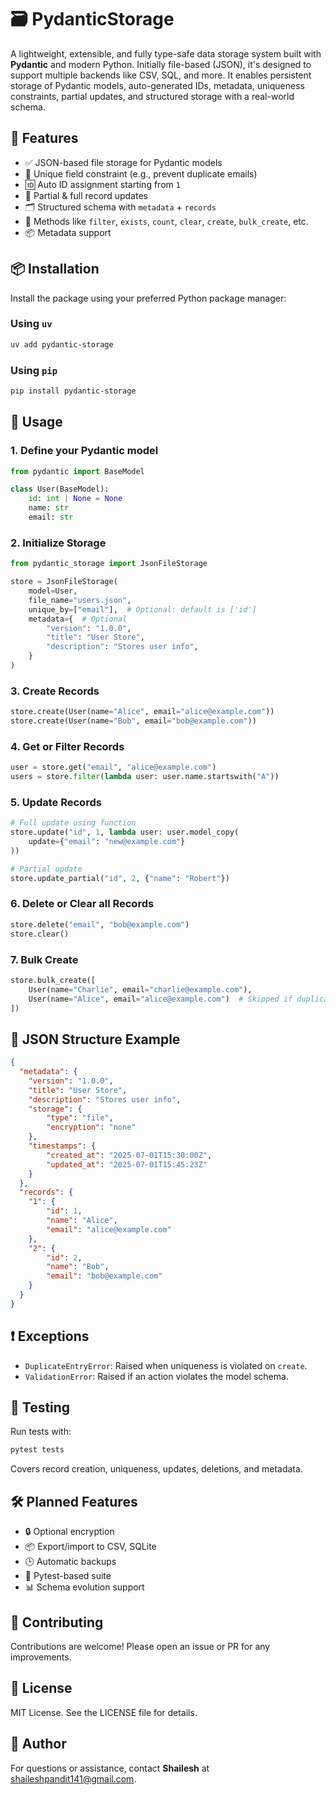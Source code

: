 # 🗃️ PydanticStorage

A lightweight, extensible, and fully type-safe data storage system built with **Pydantic** and modern Python. Initially file-based (JSON), it's designed to support multiple backends like CSV, SQL, and more. It enables persistent storage of Pydantic models, auto-generated IDs, metadata, uniqueness constraints, partial updates, and structured storage with a real-world schema.

## 🚀 Features

* ✅ JSON-based file storage for Pydantic models
* 🔐 Unique field constraint (e.g., prevent duplicate emails)
* 🆔 Auto ID assignment starting from `1`
* 🧩 Partial & full record updates
* 🗂️ Structured schema with `metadata` + `records`
* 🧹 Methods like `filter`, `exists`, `count`, `clear`, `create`, `bulk_create`, etc.
* 📦 Metadata support

## 📦 Installation

Install the package using your preferred Python package manager:

### Using `uv`

```bash
uv add pydantic-storage
```

### Using `pip`

```bash
pip install pydantic-storage
```

## 🧠 Usage

### 1. Define your Pydantic model

```python
from pydantic import BaseModel

class User(BaseModel):
    id: int | None = None
    name: str
    email: str
```

### 2. Initialize Storage

```python
from pydantic_storage import JsonFileStorage

store = JsonFileStorage(
    model=User,
    file_name="users.json",
    unique_by=["email"],  # Optional: default is ['id']
    metadata={  # Optional
        "version": "1.0.0",
        "title": "User Store",
        "description": "Stores user info",
    }
)
```

### 3. Create Records

```python
store.create(User(name="Alice", email="alice@example.com"))
store.create(User(name="Bob", email="bob@example.com"))
```

### 4. Get or Filter Records

```python
user = store.get("email", "alice@example.com")
users = store.filter(lambda user: user.name.startswith("A"))
```

### 5. Update Records

```python
# Full update using function
store.update("id", 1, lambda user: user.model_copy(
    update={"email": "new@example.com"}
))

# Partial update
store.update_partial("id", 2, {"name": "Robert"})
```

### 6. Delete or Clear all Records

```python
store.delete("email", "bob@example.com")
store.clear()
```

### 7. Bulk Create

```python
store.bulk_create([
    User(name="Charlie", email="charlie@example.com"),
    User(name="Alice", email="alice@example.com")  # Skipped if duplicate
])
```

## 📁 JSON Structure Example

```json
{
  "metadata": {
    "version": "1.0.0",
    "title": "User Store",
    "description": "Stores user info",
    "storage": {
        "type": "file",
        "encryption": "none"
    },
    "timestamps": {
        "created_at": "2025-07-01T15:30:00Z",
        "updated_at": "2025-07-01T15:45:23Z"
    }
  },
  "records": {
    "1": { 
        "id": 1, 
        "name": "Alice", 
        "email": "alice@example.com" 
    },
    "2": { 
        "id": 2,
        "name": "Bob",
        "email": "bob@example.com"
    }
  }
}
```

## ❗ Exceptions

* `DuplicateEntryError`: Raised when uniqueness is violated on `create`.
* `ValidationError`: Raised if an action violates the model schema.

## 🧪 Testing

Run tests with:

```bash
pytest tests
```

Covers record creation, uniqueness, updates, deletions, and metadata.

## 🛠️ Planned Features

* 🔒 Optional encryption
* 📦 Export/import to CSV, SQLite
* 🕒 Automatic backups
* 🧪 Pytest-based suite
* 📊 Schema evolution support

## 🤝 Contributing

Contributions are welcome! Please open an issue or PR for any improvements.

## 📄 License

MIT License. See the LICENSE file for details.

## 👤 Author

For questions or assistance, contact **Shailesh** at [shaileshpandit141@gmail.com](mailto:shaileshpandit141@gmail.com).
